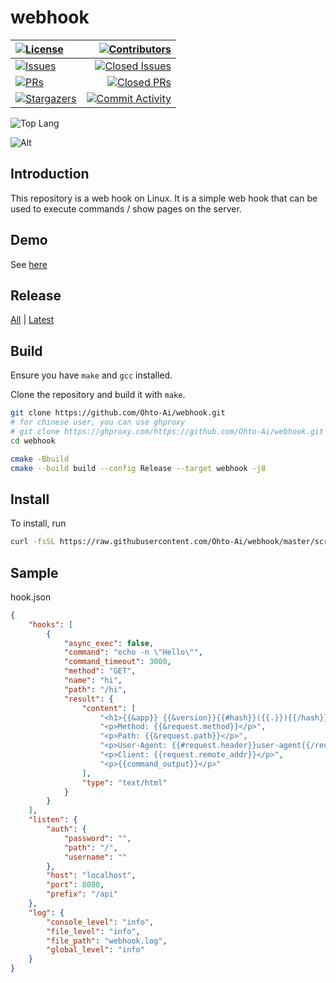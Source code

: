 # webhook

|[![License][license:badge]](/LICENSE)|[![Contributors][contributors:badge]][contributors]|
|:------|------------------------------------------------:|
|[![Issues][issues:badge]][issues]|[![Closed Issues][closed-issues:badge]][closed-issues]|
|[![PRs][pulls:badge]][pulls]|[![Closed PRs][closed-pulls:badge]][closed-pulls]|
|[![Stargazers][stargazers:badge]][stargazers]|[![Commit Activity][commit-activity:badge]][commit-activity]|

![Top Lang][top-lang]


![Alt](https://repobeats.axiom.co/api/embed/f81550002329b0c0414378aebb0dbac1d17d1013.svg "Repobeats analytics image")

## Introduction

This repository is a web hook on Linux. It is a simple web hook that can be used to execute commands / show pages on the server.

## Demo

See [here](https://api.ohtoai.top/github/)

## Release

[All](https://github.com/Ohto-Ai/webhook/releases) | [Latest](https://github.com/Ohto-Ai/webhook/releases/latest)

## Build

Ensure you have `make` and `gcc` installed.

Clone the repository and build it with `make`.

```bash
git clone https://github.com/Ohto-Ai/webhook.git
# for chinese user, you can use ghproxy
# git clone https://ghproxy.com/https://github.com/Ohto-Ai/webhook.git
cd webhook

cmake -Bbuild
cmake --build build --config Release --target webhook -j8
```

## Install
To install, run
```bash
curl -fsSL https://raw.githubusercontent.com/Ohto-Ai/webhook/master/scripts/install.py | python -
```

## Sample
hook.json
```json
{
    "hooks": [
        {
            "async_exec": false,
            "command": "echo -n \"Hello\"",
            "command_timeout": 3000,
            "method": "GET",
            "name": "hi",
            "path": "/hi",
            "result": {
                "content": [
                    "<h1>{{&app}} {{&version}}{{#hash}}({{.}}){{/hash}}</h1>",
                    "<p>Method: {{&request.method}}</p>",
                    "<p>Path: {{&request.path}}</p>",
                    "<p>User-Agent: {{#request.header}}user-agent{{/request.header}}</p>",
                    "<p>Client: {{request.remote_addr}}</p>",
                    "<p>{{command_output}}</p>"
                ],
                "type": "text/html"
            }
        }
    ],
    "listen": {
        "auth": {
            "password": "",
            "path": "/",
            "username": ""
        },
        "host": "localhost",
        "port": 8080,
        "prefix": "/api"
    },
    "log": {
        "console_level": "info",
        "file_level": "info",
        "file_path": "webhook.log",
        "global_level": "info"
    }
}
```

[license:badge]: https://img.shields.io/github/license/Ohto-Ai/webhook?logo=github&style=flat-square

[issues:badge]: https://img.shields.io/github/issues/Ohto-Ai/webhook?logo=github&style=flat-square
[issues]: https://github.com/Ohto-Ai/webhook/issues
[closed-issues:badge]: https://img.shields.io/github/issues-closed/Ohto-Ai/webhook?logo=github&style=flat-square
[closed-issues]: https://github.com/Ohto-Ai/webhook/issues?q=is%3Aissue+is%3Aclosed

[stargazers:badge]: https://img.shields.io/github/stars/Ohto-Ai/webhook?logo=github&style=flat-square
[stargazers]: https://github.com/Ohto-Ai/webhook/stargazers

[pulls:badge]: https://img.shields.io/github/issues-pr/Ohto-Ai/webhook?logo=github&color=0088ff&style=flat-square
[pulls]: https://github.com/Ohto-Ai/webhook/pulls
[closed-pulls:badge]: https://img.shields.io/github/issues-pr-closed/Ohto-Ai/webhook?logo=github&color=0088ff&style=flat-square
[closed-pulls]: https://github.com/Ohto-Ai/webhook/pulls?q=is%3Apr+is%3Aclosed

[commit-activity:badge]: https://img.shields.io/github/commit-activity/m/Ohto-Ai/webhook?logo=github&style=flat-square
[commit-activity]: https://github.com/Ohto-Ai/webhook/pulse

[contributors:badge]: https://img.shields.io/github/contributors/Ohto-Ai/webhook?logo=github&style=flat-square
[contributors]: https://github.com/Ohto-Ai/webhook/contributors

[top-lang]: https://img.shields.io/github/languages/top/Ohto-Ai/webhook?logo=github&style=flat-square
